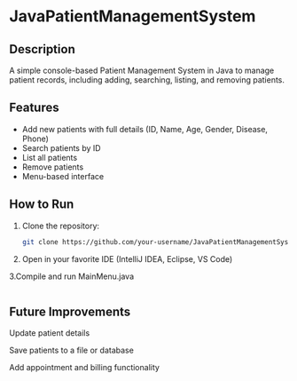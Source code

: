 # JavaPatientManagementSystem

## Description
A simple console-based Patient Management System in Java to manage patient records, including adding, searching, listing, and removing patients.

## Features
- Add new patients with full details (ID, Name, Age, Gender, Disease, Phone)
- Search patients by ID
- List all patients
- Remove patients
- Menu-based interface

## How to Run
1. Clone the repository:
   ```bash
   git clone https://github.com/your-username/JavaPatientManagementSystem.git

2. Open in your favorite IDE (IntelliJ IDEA, Eclipse, VS Code)

3.Compile and run MainMenu.java
```
```

## Future Improvements

Update patient details

Save patients to a file or database

Add appointment and billing functionality
